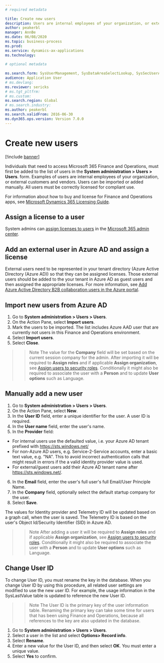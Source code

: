 ```yaml
--- 
# required metadata 
 
title: Create new users
description: Users are internal employees of your organization, or external customers and vendors, who require access to the system to perform their jobs. 
author: peakerbl
manager: AnnBe 
ms.date: 06/08/2020
ms.topic: business-process 
ms.prod:  
ms.service: dynamics-ax-applications 
ms.technology:  
 
# optional metadata 
 
ms.search.form: SysUserManagement, SysDataAreaSelectLookup, SysSecUserAddRoles, SysUserMSODSUserImport   
audience: Application User 
# ms.devlang:  
ms.reviewer: sericks
# ms.tgt_pltfrm:  
# ms.custom:  
ms.search.region: Global
# ms.search.industry: 
ms.author: peakerbl
ms.search.validFrom: 2016-06-30 
ms.dyn365.ops.version: Version 7.0.0 
---
```

# Create new users

[!include [banner](../../includes/banner.md)]

Individuals that need to access Microsoft 365 Finance and Operations, must first be added to the list of users in the **System administration \> Users \> Users**. form. Examples of users are internal employees of your organization, or external customers and vendors. Users can be imported or added manually. All users must be correctly licensed for compliant use.

For information about how to buy and license for Finance and Operations apps, see [Microsoft Dynamics 365 Licensing Guide](https://go.microsoft.com/fwlink/?LinkId=866544&amp;clcid=0x409).

## Assign a license to a user
System admins can [assign licenses to users](https://docs.microsoft.com/office365/admin/subscriptions-and-billing/assign-licenses-to-users?view=o365-worldwide) in the [Microsoft 365 admin center](https://docs.microsoft.com/office365/admin/admin-overview/about-the-admin-center?view=o365-worldwide).

## Add an external user in Azure AD and assign a license 
External users need to be represented in your tenant directory (Azure Active Directory (Azure AD)) so that they can be assigned licenses. Those external users should be added to the your tenant in Azure AD as guest users and then assigned the appropriate licenses. For more information, see [Add Azure Active Directory B2B collaboration users in the Azure portal](https://docs.microsoft.com/azure/active-directory/b2b/add-users-administrator).

## Import new users from Azure AD 
1. Go to **System administration \> Users \> Users**.
2. On the Action Pane, select **Import users**.
3. Mark the users to be imported. The list includes Azure AAD user that are currently not users in this Finance and Operations environment.
4. Select **Import users**.
5. Select **Close**.

>>Note The value for the **Company** field will be set based on the current session company for the admin. After importing it will be required to **Assign roles** and if applicable **Assign organization**, see [Assign users to security roles](assign-users-security-roles.md). Conditionally it might also be required to associate the user with a **Person** and to update **User options** such as Language.

## Manually add a new user
1. Go to **System administration \> Users \> Users**.
2. On the Action Pane, select **New**.
3. In the **User ID** field, enter a unique identifier for the user. A user ID is required.  
4. In the **User name** field, enter the user's name.  
5. In the **Provider** field:
 - For internal users use the defaulted value, i.e. your Azure AD tenant prefixed with https://sts.windows.net/  
 - For non-Azure AD users, e.g. Service-2-Service accounts, enter a basic text value, e.g. "NA". This to avoid incorrect authentication calls that might result in errors if the a valid identity provider value is used.  
 - For external/guest users add their Azure AD tenant name after https://sts.windows.net/.
6. In the **Email** field, enter the user's full user's full Email/User Principle Name.  
7. In the **Company** field, optionally select the default startup company for the user. 
8. Select **Save**.

The values for Identity provider and Telemetry ID will be updated based on a graph call, when the user is saved. The Telemetry ID is based on the user's Object Id/Security Identifier (SID) in Azure AD.

>>Note After adding a user it will be required to **Assign roles** and if applicable **Assign organization**, see [Assign users to security roles](assign-users-security-roles.md). Conditionally it might also be required to associate the user with a **Person** and to update **User options** such as Language.

## Change User ID
To change User ID, you must rename the key in the database. When you change User ID by using this procedure, all related user settings are modified to use the new user ID. For example, the usage information in the SysLastValue table is updated to reference the new User ID.

>>Note
The User ID is the primary key of the user information table. Renaming the primary key can take some time for users that has been using Finance and Operations, because all references to the key are also updated in the database. 

1. Go to **System administration \> Users \> Users**.
2. Select a user in the list and select **Options\> Record info**.
3. Select **Rename**.
4. Enter a new value for the User ID, and then select **OK**. You must enter a unique value.
5. Select **Yes** to confirm.
